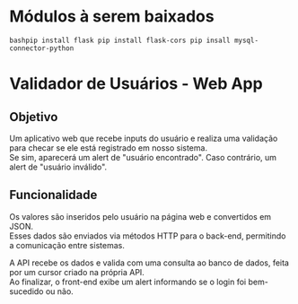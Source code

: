 # Módulos à serem baixados
``bashpip install flask
pip install flask-cors
pip insall mysql-connector-python
``
# Validador de Usuários - Web App

## Objetivo

Um aplicativo web que recebe inputs do usuário e realiza uma validação para checar se ele está registrado em nosso sistema.  
Se sim, aparecerá um alert de "usuário encontrado". Caso contrário, um alert de "usuário inválido".

## Funcionalidade

Os valores são inseridos pelo usuário na página web e convertidos em JSON.  
Esses dados são enviados via métodos HTTP para o back-end, permitindo a comunicação entre sistemas.

A API recebe os dados e valida com uma consulta ao banco de dados, feita por um cursor criado na própria API.  
Ao finalizar, o front-end exibe um alert informando se o login foi bem-sucedido ou não.
